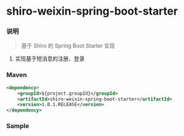 # shiro-weixin-spring-boot-starter

### 说明


 > 基于 Shiro 的 Spring Boot Starter 实现

1. 实现基于短消息的注册、登录

### Maven

``` xml
<dependency>
	<groupId>${project.groupId}</groupId>
	<artifactId>shiro-weixin-spring-boot-starter</artifactId>
	<version>1.0.1.RELEASE</version>
</dependency>
```

### Sample
